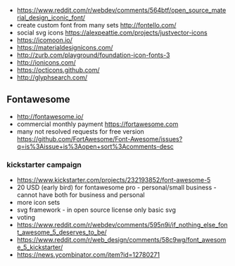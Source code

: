 - https://www.reddit.com/r/webdev/comments/564btf/open_source_material_design_iconic_font/
- create custom font from many sets http://fontello.com/
- social svg icons https://alexpeattie.com/projects/justvector-icons
- https://icomoon.io/
- https://materialdesignicons.com/
- http://zurb.com/playground/foundation-icon-fonts-3
- http://ionicons.com/
- https://octicons.github.com/
- http://glyphsearch.com/

## Fontawesome

- http://fontawesome.io/
- commercial monthly payment https://fortawesome.com
- many not resolved requests for free version https://github.com/FortAwesome/Font-Awesome/issues?q=is%3Aissue+is%3Aopen+sort%3Acomments-desc

### kickstarter campaign

- https://www.kickstarter.com/projects/232193852/font-awesome-5
- 20 USD (early bird) for fontawesome pro - personal/small business - cannot have both for business and personal
- more icon sets
- svg framework - in open source license only basic svg
- voting
- https://www.reddit.com/r/webdev/comments/595n9i/if_nothing_else_font_awesome_5_deserves_to_be/
- https://www.reddit.com/r/web_design/comments/58c9wg/font_awesome_5_kickstarter/
- https://news.ycombinator.com/item?id=12780271
